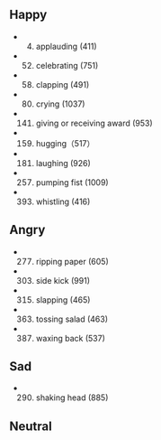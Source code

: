 ## Happy

- 4. applauding (411)
- 52. celebrating (751)
- 58. clapping (491)
- 80. crying (1037)
- 141. giving or receiving award (953)
- 159. hugging（517）
- 181. laughing (926)
- 257. pumping fist (1009)
- 393. whistling (416)

## Angry
- 277. ripping paper (605)
- 303. side kick (991)
- 315. slapping (465)
- 363. tossing salad (463)
- 387. waxing back (537)

## Sad
- 290. shaking head (885)

## Neutral
